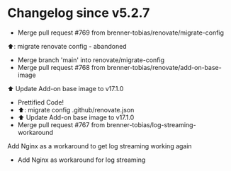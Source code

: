 # Changelog since v5.2.7
- Merge pull request #769 from brenner-tobias/renovate/migrate-config

⬆️: migrate renovate config - abandoned 
- Merge branch 'main' into renovate/migrate-config 
- Merge pull request #768 from brenner-tobias/renovate/add-on-base-image

⬆️ Update Add-on base image to v17.1.0 
- Prettified Code! 
- ⬆️: migrate config .github/renovate.json 
- ⬆️ Update Add-on base image to v17.1.0 
- Merge pull request #767 from brenner-tobias/log-streaming-workaround

Add Nginx as a workaround to get log streaming working again 
- Add Nginx as workaround for log streaming 
